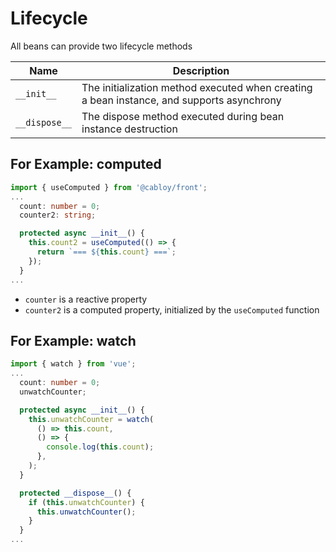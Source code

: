 # Lifecycle

All beans can provide two lifecycle methods

| Name          | Description                                                                               |
| ------------- | ----------------------------------------------------------------------------------------- |
| `__init__`    | The initialization method executed when creating a bean instance, and supports asynchrony |
| `__dispose__` | The dispose method executed during bean instance destruction                              |

## For Example: computed

```typescript
import { useComputed } from '@cabloy/front';
...
  count: number = 0;
  counter2: string;

  protected async __init__() {
    this.count2 = useComputed(() => {
      return `=== ${this.count} ===`;
    });
  }
...
```

- `counter` is a reactive property
- `counter2` is a computed property, initialized by the `useComputed` function

## For Example: watch

```typescript
import { watch } from 'vue';
...
  count: number = 0;
  unwatchCounter;

  protected async __init__() {
    this.unwatchCounter = watch(
      () => this.count,
      () => {
        console.log(this.count);
      },
    );
  }

  protected __dispose__() {
    if (this.unwatchCounter) {
      this.unwatchCounter();
    }
  }
...
```
